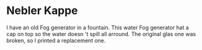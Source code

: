 Nebler Kappe
============

I have an old Fog generator in a fountain. This water Fog generator hat a cap on top so the water doesn 't spill all arround. The original glas one was broken, so I printed a replacement one.
